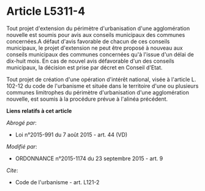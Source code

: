 # Article L5311-4

Tout projet d'extension du périmètre d'urbanisation d'une agglomération nouvelle est soumis pour avis aux conseils municipaux
des communes concernées.A défaut d'avis favorable de chacun de ces conseils municipaux, le projet d'extension ne peut être
proposé à nouveau aux conseils municipaux des communes concernées qu'à l'issue d'un délai de dix-huit mois. En cas de nouvel
avis défavorable d'un des conseils municipaux, la décision est prise par décret en Conseil d'Etat. 

Tout projet de création d'une opération d'intérêt national, visée à l'article L. 102-12 du code de l'urbanisme et située dans
le territoire d'une ou plusieurs communes limitrophes du périmètre d'urbanisation d'une agglomération nouvelle, est soumis à
la procédure prévue à l'alinéa précédent.

**Liens relatifs à cet article**

_Abrogé par_:

  - Loi n°2015-991 du 7 août 2015 - art. 44 (VD)

_Modifié par_:

  - ORDONNANCE n°2015-1174 du 23 septembre 2015 - art. 9

_Cite_:

  - Code de l'urbanisme - art. L121-2
